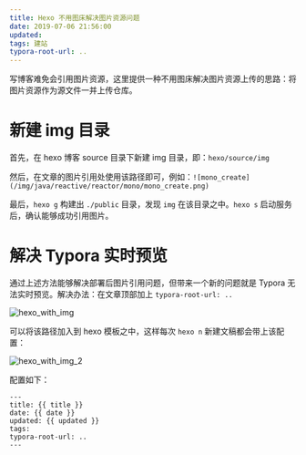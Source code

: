 ```yaml
---
title: Hexo 不用图床解决图片资源问题
date: 2019-07-06 21:56:00
updated:
tags: 建站
typora-root-url: ..
---
```


写博客难免会引用图片资源，这里提供一种不用图床解决图片资源上传的思路：将图片资源作为源文件一并上传仓库。

# 新建 img 目录

首先，在 hexo 博客 source 目录下新建 img 目录，即：`hexo/source/img`

然后，在文章的图片引用处使用该路径即可，例如：`![mono_create](/img/java/reactive/reactor/mono/mono_create.png)`

最后，`hexo g` 构建出 `./public` 目录，发现 `img` 在该目录之中。`hexo s` 启动服务后，确认能够成功引用图片。

# 解决 Typora 实时预览

通过上述方法能够解决部署后图片引用问题，但带来一个新的问题就是 Typora 无法实时预览。解决办法：在文章顶部加上 `typora-root-url: ..`

![hexo_with_img](/img/hexo/hexo_with_img.png)

可以将该路径加入到 hexo 模板之中，这样每次 `hexo n` 新建文稿都会带上该配置：

![hexo_with_img_2](/img/hexo/hexo_with_img_2.png)

配置如下：

```
---
title: {{ title }}
date: {{ date }}
updated: {{ updated }}
tags:
typora-root-url: ..
---
```

